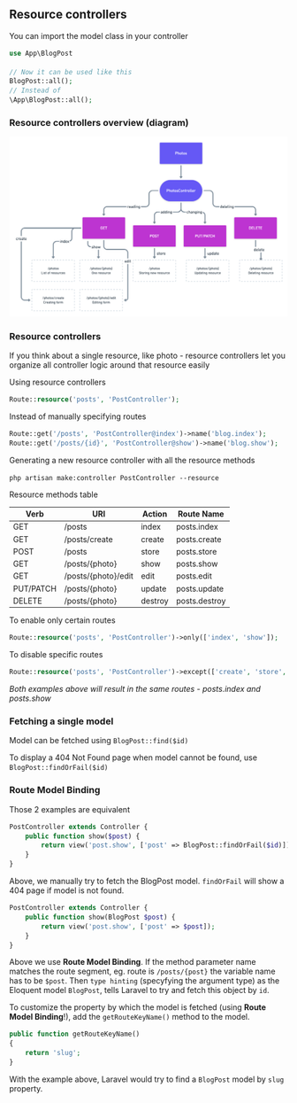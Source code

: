 ## Resource controllers

You can import the model class in your controller

```php
use App\BlogPost

// Now it can be used like this
BlogPost::all();
// Instead of 
\App\BlogPost::all();
```

### Resource controllers overview (diagram)

![Routing diagram](./../resources/img/Laravel-Resource-Controller.png)

### Resource controllers

If you think about a single resource, like photo - resource controllers let you organize all controller logic around that resource easily

Using resource controllers

```php
Route::resource('posts', 'PostController');
```

Instead of manually specifying routes

```php
Route::get('/posts', 'PostController@index')->name('blog.index');
Route::get('/posts/{id}', 'PostController@show')->name('blog.show');
```

Generating a new resource controller with all the resource methods

`php artisan make:controller PostController --resource`

Resource methods table

|Verb		  | URI      |Action        |Route Name |
|--------   |--------  |--------      |--------   |
|GET	|/posts	      |index          |posts.index |
|GET	|/posts/create	|create	     | posts.create |
|POST	|/posts	|store	               |posts.store |
|GET	|/posts/{photo}	|show	        |posts.show |
|GET	|/posts/{photo}/edit	|edit	  |posts.edit |
|PUT/PATCH	|/posts/{photo}	|update |posts.update |
|DELETE	|/posts/{photo}	|destroy	  |posts.destroy |

To enable only certain routes

```php
Route::resource('posts', 'PostController')->only(['index', 'show']);
```

To disable specific routes

```php
Route::resource('posts', 'PostController')->except(['create', 'store', 'edit', 'update', 'destroy]);
```

*Both examples above will result in the same routes - posts.index and posts.show*

### Fetching a single model

Model can be fetched using `BlogPost::find($id)`

To display a 404 Not Found page when model cannot be found, use `BlogPost::findOrFail($id)`

### Route Model Binding

Those 2 examples are equivalent

```php
PostController extends Controller {
	public function show($post) {
		return view('post.show', ['post' => BlogPost::findOrFail($id)]);
	}
}
```
Above, we manually try to fetch the BlogPost model. `findOrFail` will show a 404 page if model is not found.

```php
PostController extends Controller {
	public function show(BlogPost $post) {
		return view('post.show', ['post' => $post]);
	}
}
```
Above we use **Route Model Binding**. If the method parameter name matches the route segment, eg. route is `/posts/{post}` the variable name has to be `$post`. Then `type hinting` (specyfying the argument type) as the Eloquent model `BlogPost`, tells Laravel to try and fetch this object by `id`.

To customize the property by which the model is fetched (using **Route Model Binding**!), add the `getRouteKeyName()` method to the model.

```php
public function getRouteKeyName()
{
    return 'slug';
}
```

With the example above, Laravel would try to find a `BlogPost` model by `slug` property.
